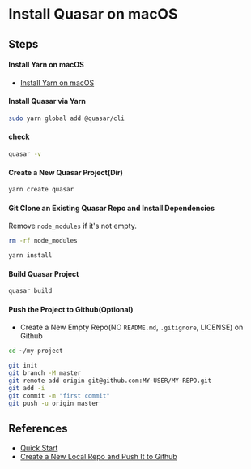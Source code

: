# Install Quasar on macOS

## Steps
#### Install Yarn on macOS
* [Install Yarn on macOS](https://github.com/northbright/Notes/blob/master/front-end-web-dev/yarn/install-yarn-on-macos.md)

#### Install Quasar via Yarn

```bash
sudo yarn global add @quasar/cli
```

#### check

```bash
quasar -v
```

#### Create a New Quasar Project(Dir)

```bash
yarn create quasar
```

#### Git Clone an Existing Quasar Repo and Install Dependencies

Remove `node_modules` if it's not empty.

```bash
rm -rf node_modules
```

```bash
yarn install
```

#### Build Quasar Project

```bash
quasar build
```

#### Push the Project to Github(Optional)
* Create a New Empty Repo(NO `README.md`, `.gitignore`, LICENSE) on Github

```bash
cd ~/my-project

git init
git branch -M master
git remote add origin git@github.com:MY-USER/MY-REPO.git
git add -i
git commit -m "first commit"
git push -u origin master
```

## References
* [Quick Start](https://quasar.dev/start/quick-start)
* [Create a New Local Repo and Push It to Github](https://github.com/northbright/Notes/blob/master/github/create-a-new-local-repo-and-push-it-to-github.md)
